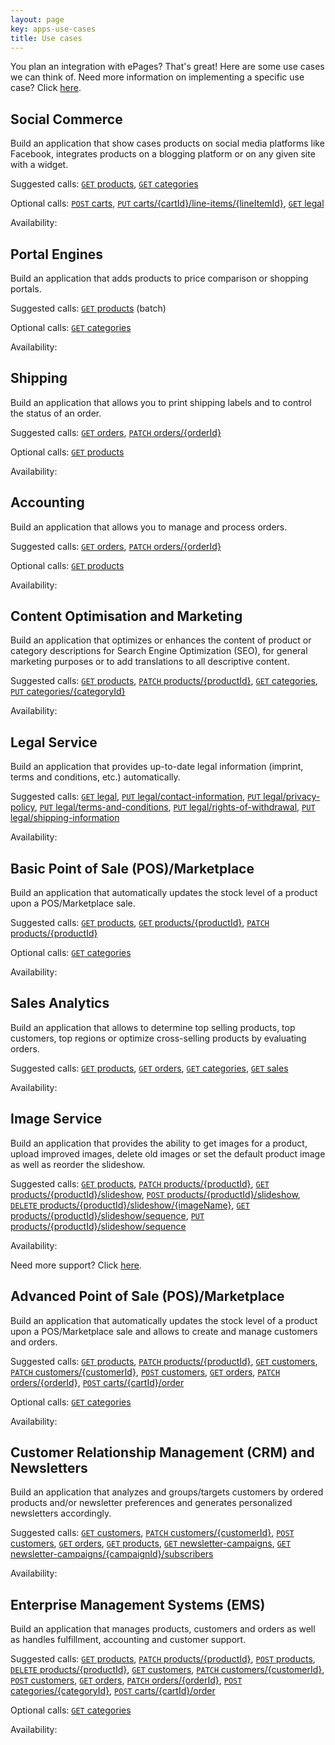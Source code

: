 ```yaml
---
layout: page
key: apps-use-cases
title: Use cases
---
```


You plan an integration with ePages?
That's great!
Here are some use cases we can think of.
Need more information on implementing a specific use case?
Click [here](page:apps-implement-use-case).

## Social Commerce

Build an application that show cases products on social media platforms like Facebook, integrates products on a blogging platform or on any given site with a widget.

Suggested calls: [`GET` products](page:apps-api-get-shops-shopid-products-information), [`GET` categories](page:apps-api-get-shops-shopid-categories-information)

Optional calls: [`POST` carts](page:apps-api-post-shops-shopid-carts-information), [`PUT` carts/{cartId}/line-items/{lineItemId}](page:apps-api-put-shops-shopid-carts-cartid-line-items-lineitemid-information), [`GET` legal](page:apps-api-get-shops-shopid-legal-information)

Availability: <i class="fa fa-check"></i>

## Portal Engines

Build an application that adds products to price comparison or shopping portals.

Suggested calls: [`GET` products](page:apps-api-get-shops-shopid-products-information) (batch)

Optional calls: [`GET` categories](page:apps-api-get-shops-shopid-categories-information)

Availability: <i class="fa fa-check"></i>

## Shipping

Build an application that allows you to print shipping labels and to control the status of an order.

Suggested calls: [`GET` orders](page:apps-api-get-shops-shopid-orders-information), [`PATCH` orders/{orderId}](page:apps-api-patch-shops-shopid-orders-orderid-information)

Optional calls: [`GET` products](page:apps-api-get-shops-shopid-products-information)

Availability: <i class="fa fa-check"></i>

## Accounting

Build an application that allows you to manage and process orders.

Suggested calls: [`GET` orders](page:apps-api-get-shops-shopid-orders-information), [`PATCH` orders/{orderId}](page:apps-api-patch-shops-shopid-orders-orderid-information)

Optional calls: [`GET` products](page:apps-api-get-shops-shopid-products-information)

Availability: <i class="fa fa-check"></i>

## Content Optimisation and Marketing

Build an application that optimizes or enhances the content of product or category descriptions for Search Engine Optimization (SEO), for general marketing purposes or to add translations to all descriptive content.

Suggested calls: [`GET` products](page:apps-api-get-shops-shopid-products-information), [`PATCH` products/{productId}](page:apps-api-patch-shops-shopid-products-productid-information), [`GET` categories](page:apps-api-get-shops-shopid-categories-information), [`PUT` categories/{categoryId}](page:apps-api-put-shops-shopid-categories-categoryid-information)

Availability: <i class="fa fa-check"></i>

## Legal Service

Build an application that provides up-to-date legal information (imprint, terms and conditions, etc.) automatically.

Suggested calls: [`GET` legal](page:apps-api-get-shops-shopid-legal-information), [`PUT` legal/contact-information](page:apps-api-put-shops-shopid-legal-contact-information-information), [`PUT` legal/privacy-policy](page:apps-api-put-shops-shopid-legal-privacy-policy-information), [`PUT` legal/terms-and-conditions](page:apps-api-put-shops-shopid-legal-terms-and-conditions-information), [`PUT` legal/rights-of-withdrawal](page:apps-api-put-shops-shopid-legal-rights-of-withdrawal-information), [`PUT` legal/shipping-information](page:apps-api-put-shops-shopid-legal-shipping-information-information)

Availability: <i class="fa fa-check"></i>

## Basic Point of Sale (POS)/Marketplace

Build an application that automatically updates the stock level of a product upon a POS/Marketplace sale.

Suggested calls: [`GET` products](page:apps-api-get-shops-shopid-products-information), [`GET` products/{productId}](page:apps-api-get-shops-shopid-products-productid-information), [`PATCH` products/{productId}](page:apps-api-patch-shops-shopid-products-productid-information)

Optional calls: [`GET` categories](page:apps-api-get-shops-shopid-categories-information)

Availability: <i class="fa fa-check"></i>

## Sales Analytics

Build an application that allows to determine top selling products, top customers, top regions or optimize cross-selling products by evaluating orders.

Suggested calls: [`GET` products](page:apps-api-get-shops-shopid-products-information), [`GET` orders](page:apps-api-get-shops-shopid-orders-information), [`GET` categories](page:apps-api-get-shops-shopid-categories-information), [`GET` sales](page:apps-api-get-shops-shopid-sales-information)

Availability: <i class="fa fa-check"></i>

## Image Service

Build an application that provides the ability to get images for a product, upload improved images, delete old images or set the default product image as well as reorder the slideshow.

Suggested calls: [`GET` products](page:apps-api-get-shops-shopid-products-information), [`PATCH` products/{productId}](page:apps-api-patch-shops-shopid-products-productid-information), [`GET` products/{productId}/slideshow](page:apps-api-get-shops-shopid-products-productid-slideshow-information), [`POST` products/{productId}/slideshow](page:apps-api-post-shops-shopid-products-productid-slideshow-information), [`DELETE` products/{productId}/slideshow/{imageName}](page:apps-api-delete-shops-shopid-products-productid-slideshow-imagename-information), [`GET` products/{productId}/slideshow/sequence](page:apps-api-get-shops-shopid-products-productid-slideshow-sequence-information), [`PUT` products/{productId}/slideshow/sequence](page:apps-api-put-shops-shopid-products-productid-slideshow-sequence-information)

Availability: <i class="fa fa-check"></i>

Need more support?
Click [here](page:apps-implement-use-case).

## Advanced Point of Sale (POS)/Marketplace

Build an application that automatically updates the stock level of a product upon a POS/Marketplace sale and allows to create and manage customers and orders.

Suggested calls: [`GET` products](page:apps-api-get-shops-shopid-products-information), [`PATCH` products/{productId}](page:apps-api-patch-shops-shopid-products-productid-information), [`GET` customers](page:apps-api-get-shops-shopid-customers-customerid-information), [`PATCH` customers/{customerId}](page:apps-api-patch-shops-shopid-customers-customerid-information), [`POST` customers](page:apps-api-post-shops-shopid-customers-information), [`GET` orders](page:apps-api-get-shops-shopid-orders-information), [`PATCH` orders/{orderId}](page:apps-api-patch-shops-shopid-orders-orderid-information), [`POST` carts/{cartId}/order](page:apps-api-post-shops-shopid-carts-cartid-order-information)

Optional calls: [`GET` categories](page:apps-api-get-shops-shopid-categories-information)

Availability: <i class="fa fa-check"></i>

## Customer Relationship Management (CRM) and Newsletters

Build an application that analyzes and groups/targets customers by ordered products and/or newsletter preferences and generates personalized newsletters accordingly.

Suggested calls: [`GET` customers](page:apps-api-get-shops-shopid-customers-customerid-information), [`PATCH` customers/{customerId}](page:apps-api-patch-shops-shopid-customers-customerid-information), [`POST` customers](page:apps-api-post-shops-shopid-customers-information), [`GET` orders](page:apps-api-get-shops-shopid-orders-information), [`GET` products](page:apps-api-get-shops-shopid-products-information), [`GET` newsletter-campaigns](page:apps-api-get-shops-shopid-newsletter-campaigns-information), [`GET` newsletter-campaigns/{campaignId}/subscribers](page:apps-api-get-shops-shopid-newsletter-campaigns-campaignid-subscribers-information)

Availability: <i class="fa fa-check"></i>

## Enterprise Management Systems (EMS)

Build an application that manages products, customers and orders as well as handles fulfillment, accounting and customer support.

Suggested calls: [`GET` products](page:apps-api-get-shops-shopid-products-information), [`PATCH` products/{productId}](page:apps-api-patch-shops-shopid-products-productid-information), [`POST` products](page:apps-api-post-shops-shopid-products-information), [`DELETE` products/{productId}](page:apps-api-delete-shops-shopid-products-productid-information), [`GET` customers](page:apps-api-get-shops-shopid-customers-customerid-information), [`PATCH` customers/{customerId}](page:apps-api-patch-shops-shopid-customers-customerid-information), [`POST` customers](page:apps-api-post-shops-shopid-customers-information), [`GET` orders](page:apps-api-get-shops-shopid-orders-information), [`PATCH` orders/{orderId}](page:apps-api-patch-shops-shopid-orders-orderid-information), [`POST` categories/{categoryId}](page:apps-api-post-shops-shopid-categories-categoryid-information), [`POST` carts/{cartId}/order](page:apps-api-post-shops-shopid-carts-cartid-order-information)

Optional calls: [`GET` categories](page:apps-api-get-shops-shopid-categories-information)

Availability: <i class="fa fa-check"></i>
